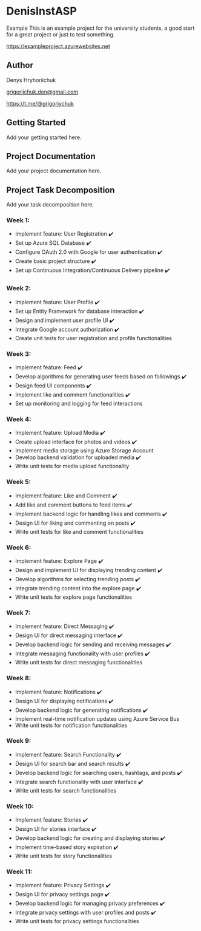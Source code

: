 # DenisInstASP

Example
This is an example project for the university students, a good start for a great project or just to test something.

https://exampleproject.azurewebsites.net
## Author
Denys Hryhoriichuk

grigorijchuk.den@gmail.com

https://t.me/@grigoriychuk

## Getting Started
Add your getting started here.

## Project Documentation
Add your project documentation here.

## Project Task Decomposition
Add your task decomposition here.

### Week 1:
- Implement feature: User Registration ✔️
- Set up Azure SQL Database ✔️
- Configure OAuth 2.0 with Google for user authentication ✔️
- Create basic project structure ✔️
- Set up Continuous Integration/Continuous Delivery pipeline ✔️

### Week 2:
- Implement feature: User Profile ✔️
- Set up Entity Framework for database interaction ✔️
- Design and implement user profile UI ✔️
- Integrate Google account authorization ✔️
- Create unit tests for user registration and profile functionalities

### Week 3:
- Implement feature: Feed ✔️
- Develop algorithms for generating user feeds based on followings ✔️
- Design feed UI components ✔️
- Implement like and comment functionalities ✔️
- Set up monitoring and logging for feed interactions

### Week 4:
- Implement feature: Upload Media ✔️
- Create upload interface for photos and videos ✔️
- Implement media storage using Azure Storage Account
- Develop backend validation for uploaded media ✔️
- Write unit tests for media upload functionality

### Week 5:
- Implement feature: Like and Comment ✔️
- Add like and comment buttons to feed items ✔️
- Implement backend logic for handling likes and comments ✔️
- Design UI for liking and commenting on posts ✔️
- Write unit tests for like and comment functionalities

### Week 6:
- Implement feature: Explore Page ✔️
- Design and implement UI for displaying trending content ✔️
- Develop algorithms for selecting trending posts ✔️
- Integrate trending content into the explore page ✔️
- Write unit tests for explore page functionalities

### Week 7:
- Implement feature: Direct Messaging ✔️
- Design UI for direct messaging interface ✔️
- Develop backend logic for sending and receiving messages ✔️
- Integrate messaging functionality with user profiles ✔️
- Write unit tests for direct messaging functionalities

### Week 8:
- Implement feature: Notifications ✔️
- Design UI for displaying notifications ✔️
- Develop backend logic for generating notifications ✔️
- Implement real-time notification updates using Azure Service Bus
- Write unit tests for notification functionalities

### Week 9:
- Implement feature: Search Functionality ✔️
- Design UI for search bar and search results ✔️
- Develop backend logic for searching users, hashtags, and posts ✔️
- Integrate search functionality with user interface ✔️
- Write unit tests for search functionalities

### Week 10:
- Implement feature: Stories ✔️
- Design UI for stories interface ✔️
- Develop backend logic for creating and displaying stories ✔️
- Implement time-based story expiration ✔️
- Write unit tests for story functionalities

### Week 11:
- Implement feature: Privacy Settings ✔️
- Design UI for privacy settings page ✔️
- Develop backend logic for managing privacy preferences ✔️
- Integrate privacy settings with user profiles and posts ✔️
- Write unit tests for privacy settings functionalities
